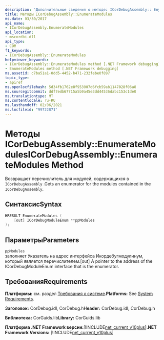 ```yaml
---
description: 'Дополнительные сведения о методе: ICorDebugAssembly:: Енумератемодулес'
title: Методы ICorDebugAssembly::EnumerateModules
ms.date: 03/30/2017
api_name:
- ICorDebugAssembly.EnumerateModules
api_location:
- mscordbi.dll
api_type:
- COM
f1_keywords:
- ICorDebugAssembly::EnumerateModules
helpviewer_keywords:
- ICorDebugAssembly::EnumerateModules method [.NET Framework debugging]
- EnumerateModules method [.NET Framework debugging]
ms.assetid: c7ba51a1-0dd5-4452-b471-232febe0f897
topic_type:
- apiref
ms.openlocfilehash: 5d34fb1762e8f953007d6fcb59ab1147028f06a8
ms.sourcegitcommit: ddf7edb67715a5b9a45e3dd44536dabc153c1de0
ms.translationtype: MT
ms.contentlocale: ru-RU
ms.lasthandoff: 02/06/2021
ms.locfileid: "99722871"
---
```

# <a name="icordebugassemblyenumeratemodules-method"></a><span data-ttu-id="e3d6a-103">Методы ICorDebugAssembly::EnumerateModules</span><span class="sxs-lookup"><span data-stu-id="e3d6a-103">ICorDebugAssembly::EnumerateModules Method</span></span>

<span data-ttu-id="e3d6a-104">Возвращает перечислитель для модулей, содержащихся в `ICorDebugAssembly` .</span><span class="sxs-lookup"><span data-stu-id="e3d6a-104">Gets an enumerator for the modules contained in the `ICorDebugAssembly`.</span></span>  
  
## <a name="syntax"></a><span data-ttu-id="e3d6a-105">Синтаксис</span><span class="sxs-lookup"><span data-stu-id="e3d6a-105">Syntax</span></span>  
  
```cpp  
HRESULT EnumerateModules (  
    [out] ICorDebugModuleEnum **ppModules  
);  
```  
  
## <a name="parameters"></a><span data-ttu-id="e3d6a-106">Параметры</span><span class="sxs-lookup"><span data-stu-id="e3d6a-106">Parameters</span></span>  

 `ppModules`  
 <span data-ttu-id="e3d6a-107">заполняет Указатель на адрес интерфейса Икордебугмодулинум, который является перечислителем.</span><span class="sxs-lookup"><span data-stu-id="e3d6a-107">[out] A pointer to the address of the ICorDebugModuleEnum interface that is the enumerator.</span></span>  
  
## <a name="requirements"></a><span data-ttu-id="e3d6a-108">Требования</span><span class="sxs-lookup"><span data-stu-id="e3d6a-108">Requirements</span></span>  

 <span data-ttu-id="e3d6a-109">**Платформы:** см. раздел [Требования к системе](../../get-started/system-requirements.md).</span><span class="sxs-lookup"><span data-stu-id="e3d6a-109">**Platforms:** See [System Requirements](../../get-started/system-requirements.md).</span></span>  
  
 <span data-ttu-id="e3d6a-110">**Заголовок:** CorDebug.idl, CorDebug.h</span><span class="sxs-lookup"><span data-stu-id="e3d6a-110">**Header:** CorDebug.idl, CorDebug.h</span></span>  
  
 <span data-ttu-id="e3d6a-111">**Библиотека:** CorGuids.lib</span><span class="sxs-lookup"><span data-stu-id="e3d6a-111">**Library:** CorGuids.lib</span></span>  
  
 <span data-ttu-id="e3d6a-112">**Платформа .NET Framework версии:**[!INCLUDE[net_current_v10plus](../../../../includes/net-current-v10plus-md.md)]</span><span class="sxs-lookup"><span data-stu-id="e3d6a-112">**.NET Framework Versions:** [!INCLUDE[net_current_v10plus](../../../../includes/net-current-v10plus-md.md)]</span></span>
